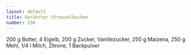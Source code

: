 ```yaml
---
layout: default
title: Gerührter Streuselkuchen
number: 158
---
```


200 g Butter, 4 Eigelb, 200 g Zucker, Vanillezucker, 250 g Maizena, 250 g Mehl, 1/4 l Milch, Zitrone, 1 Backpulver
